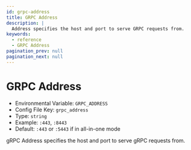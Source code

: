 ```yaml
---
id: grpc-address
title: GRPC Address
description: |
  Address specifies the host and port to serve GRPC requests from.
keywords:
  - reference
  - GRPC Address
pagination_prev: null
pagination_next: null
---
```


# GRPC Address

- Environmental Variable: `GRPC_ADDRESS`
- Config File Key: `grpc_address`
- Type: `string`
- Example: `:443`, `:8443`
- Default: `:443` or `:5443` if in all-in-one mode

gRPC Address specifies the host and port to serve gRPC requests from.
